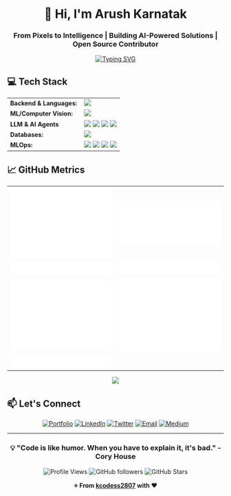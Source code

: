 <div align="center">

# 👋 Hi, I'm Arush Karnatak
### From Pixels to Intelligence | Building AI-Powered Solutions | Open Source Contributor


[![Typing SVG](https://readme-typing-svg.herokuapp.com?font=Fira+Code&size=22&duration=3000&pause=1000&color=3B82F6&center=true&vCenter=true&width=600&lines=ML+Engineering+Intern;B.Tech+IT+Student;Computer+Vision+Enthusiast;Full+Stack+Developer;Open+Source+Contributor)](https://git.io/typing-svg)

</div>

## 💻 Tech Stack

<div align="center">
<table>
    <tr>
        <td style="font-weight: bold; padding-right: 10px; vertical-align: center; border: none;">Backend & Languages:</td>
        <td><img height="40" src="https://skillicons.dev/icons?i=py,cs,fastapi,flask"/></td>
    </tr>
    <tr>
        <td style="font-weight: bold; padding-right: 10px; vertical-align: center; border: none;">ML/Computer Vision:</td>
        <td><img height="40" src="https://skillicons.dev/icons?i=pytorch,tensorflow,opencv,sklearn"/></td>
    </tr>
    <tr>
        <td style="font-weight: bold; padding-right: 10px; vertical-align: center; border: none;">LLM & AI Agents</td>
        <td>
            <img height="40" src="https://img.shields.io/badge/LangChain-1C3C3C?style=flat-square&logo=langchain&logoColor=white"/>
            <img height="40" src="https://img.shields.io/badge/LangGraph-FF6B35?style=flat-square&logoColor=white"/>
            <img height="40" src="https://img.shields.io/badge/Ollama-000000?style=flat-square&logoColor=white"/>
            <img height="40" src="https://img.shields.io/badge/Hugging_Face-FFD21E?style=flat-square&logo=huggingface&logoColor=black"/>
        </td>
    </tr>
    <tr>
        <td style="font-weight: bold; padding-right: 10px; vertical-align: center; border: none;">Databases:</td>
        <td><img height="40" src="https://skillicons.dev/icons?i=mongodb,mysql,postgres,sqlite"/></td>
    </tr>
    <tr>
        <td style="font-weight: bold; padding-right: 10px; vertical-align: center; border: none;">MLOps:</td>
        <td>
            <img height="40" src="https://skillicons.dev/icons?i=git,github,docker,aws,gitlab,githubactions"/>
            <img height="40" src="https://img.shields.io/badge/MLflow-0194E2?style=flat-square&logo=mlflow&logoColor=white"/>
            <img height="40" src="https://img.shields.io/badge/DVC-13ADC7?style=flat-square&logo=dvc&logoColor=white"/>
            <img height="40" src="https://img.shields.io/badge/Airflow-017CEE?style=flat-square&logo=apache-airflow&logoColor=white"/>
        </td>
    </tr>
</table>
</div>



## 📈 GitHub Metrics

<table align="center">
  <tr>
    <td><img src="https://github.com/kcodess2807/kcodess2807/blob/main/metrics.plugin.isocalendar.svg" alt="Isometric Calendar" width="400"/></td>
    <td><img src="https://github.com/kcodess2807/kcodess2807/blob/main/metrics.plugin.languages.svg" alt="Languages" width="400"/></td>
  </tr>
  <tr>
    <td><img src="https://github.com/kcodess2807/kcodess2807/blob/main/metrics.plugin.habits.facts.svg" alt="Habits Facts" width="400"/></td>
    <td><img src="https://github.com/kcodess2807/kcodess2807/blob/main/metrics.plugin.habits.charts.svg" alt="Habits Charts" width="400"/></td>
  </tr>
  <tr>
    <td><img src="https://github.com/kcodess2807/kcodess2807/blob/main/metrics.plugin.followup.svg" alt="Follow-up" width="400"/></td>
    <td><img src="https://github.com/kcodess2807/kcodess2807/blob/main/metrics.plugin.stars.svg" alt="Recently Starred" width="400"/></td>
  </tr>
  <tr>
    <td><img src="https://github.com/kcodess2807/kcodess2807/blob/main/metrics.plugin.activity.svg" alt="Recent Activity" width="400"/></td>
  </tr>
</table>

<div align="center">
  <img width="808" src="https://github-readme-activity-graph.vercel.app/graph?username=kcodess2807&bg_color=0D1117&color=3B82F6&line=3B82F6&point=ffffff&area=true&hide_border=true"/>
</div>


## 📫 Let's Connect

<div align="center">

[![Portfolio](https://img.shields.io/badge/🌐_Portfolio-karush2807.works-3B82F6?style=for-the-badge)](https://karush2807.works)
[![LinkedIn](https://img.shields.io/badge/LinkedIn-Connect-0077B5?style=for-the-badge&logo=linkedin&logoColor=white)](https://linkedin.com/in/your-profile)
[![Twitter](https://img.shields.io/badge/Twitter-Follow-1DA1F2?style=for-the-badge&logo=twitter&logoColor=white)](https://twitter.com/your-handle)
[![Email](https://img.shields.io/badge/Email-Contact-D14836?style=for-the-badge&logo=gmail&logoColor=white)](mailto:your-email@example.com)
[![Medium](https://img.shields.io/badge/Medium-Follow-12100E?style=for-the-badge&logo=medium&logoColor=white)](https://medium.com/@your-handle)

</div>

---

<div align="center">

### 💡 "Code is like humor. When you have to explain it, it's bad." - Cory House

![Profile Views](https://komarev.com/ghpvc/?username=kcodess2807&color=3B82F6&style=for-the-badge&label=Profile+Views)
![GitHub followers](https://img.shields.io/github/followers/kcodess2807?style=for-the-badge&color=3B82F6&labelColor=0D1117)
![GitHub Stars](https://img.shields.io/github/stars/kcodess2807?style=for-the-badge&color=3B82F6&labelColor=0D1117)

**⭐ From [kcodess2807](https://github.com/kcodess2807) with ❤️**

</div>
